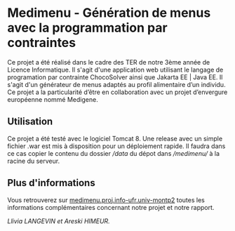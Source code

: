 # Medimenu - Génération de menus avec la programmation par contraintes

Ce projet a été réalisé dans le cadre des TER de notre 3ème année de Licence Informatique. Il s'agit d'une application web utilisant le langage de programation par contrainte ChocoSolver ainsi que Jakarta EE | Java EE. 
Il s'agit d'un générateur de menus adaptés au profil alimentaire d’un individu. Ce projet a la particularité d’être en collaboration avec un projet d’envergure européenne nommé Medigene.

## Utilisation
Ce projet a été testé avec le logiciel Tomcat 8. Une release avec un simple fichier .war est mis à disposition pour un déploiement rapide.
Il faudra dans ce cas copier le contenu du dossier */data* du dépot dans */medimenu/* à la racine du serveur.

## Plus d'informations
Vous retrouverez sur [medimenu.proj.info-ufr.univ-montp2](https://medimenu.proj.info-ufr.univ-montp2.fr) toutes les informations complémentaires concernant notre projet et notre rapport.

*Llivia LANGEVIN et Areski HIMEUR.*

